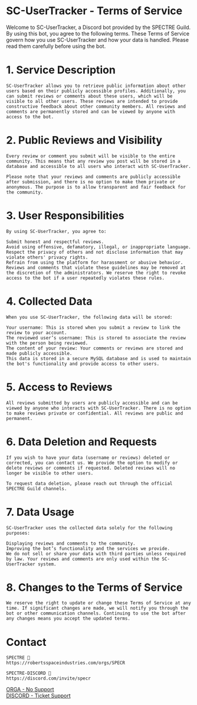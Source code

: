 # SC-UserTracker - Terms of Service

Welcome to SC-UserTracker, a Discord bot provided by the SPECTRE Guild. By using this bot, you agree to the following terms. These Terms of Service govern how you use SC-UserTracker and how your data is handled. Please read them carefully before using the bot.

# 1. Service Description
````
SC-UserTracker allows you to retrieve public information about other users based on their publicly accessible profiles. Additionally, you can submit reviews or comments about these users, which will be visible to all other users. These reviews are intended to provide constructive feedback about other community members. All reviews and comments are permanently stored and can be viewed by anyone with access to the bot.
````

# 2. Public Reviews and Visibility
````
Every review or comment you submit will be visible to the entire community. This means that any review you post will be stored in a database and accessible to all users who interact with SC-UserTracker.

Please note that your reviews and comments are publicly accessible after submission, and there is no option to make them private or anonymous. The purpose is to allow transparent and fair feedback for the community.
````


# 3. User Responsibilities
````
By using SC-UserTracker, you agree to:

Submit honest and respectful reviews.
Avoid using offensive, defamatory, illegal, or inappropriate language.
Respect the privacy of others and not disclose information that may violate others' privacy rights.
Refrain from using the platform for harassment or abusive behavior.
Reviews and comments that violate these guidelines may be removed at the discretion of the administrators. We reserve the right to revoke access to the bot if a user repeatedly violates these rules.
````

# 4. Collected Data
````
When you use SC-UserTracker, the following data will be stored:

Your username: This is stored when you submit a review to link the review to your account.
The reviewed user’s username: This is stored to associate the review with the person being reviewed.
The content of your review: Your comments or reviews are stored and made publicly accessible.
This data is stored in a secure MySQL database and is used to maintain the bot's functionality and provide access to other users.
````

# 5. Access to Reviews
````
All reviews submitted by users are publicly accessible and can be viewed by anyone who interacts with SC-UserTracker. There is no option to make reviews private or confidential. All reviews are public and permanent.
````

# 6. Data Deletion and Requests
````
If you wish to have your data (username or reviews) deleted or corrected, you can contact us. We provide the option to modify or delete reviews or comments if requested. Deleted reviews will no longer be visible to other users.

To request data deletion, please reach out through the official SPECTRE Guild channels.
````

# 7. Data Usage
````
SC-UserTracker uses the collected data solely for the following purposes:

Displaying reviews and comments to the community.
Improving the bot’s functionality and the services we provide.
We do not sell or share your data with third parties unless required by law. Your reviews and comments are only used within the SC-UserTracker system.
````

# 8. Changes to the Terms of Service
````
We reserve the right to update or change these Terms of Service at any time. If significant changes are made, we will notify you through the bot or other communication channels. Continuing to use the bot after any changes means you accept the updated terms.
````

# Contact
````
SPECTRE 👺
https://robertsspaceindustries.com/orgs/SPECR

SPECTRE-DISCORD 👋
https://discord.com/invite/specr
````

[ORGA - No Support](https://robertsspaceindustries.com/orgs/SPECR)  
[DISCORD - Ticket Support](https://discord.com/invite/specr)
